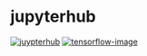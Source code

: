 # jupyterhub

[![juypterhub](https://github.com/zr123/jupyterhub/actions/workflows/jupyterhub.yml/badge.svg)](https://github.com/zr123/jupyterhub/actions/workflows/jupyterhub.yml)
[![tensorflow-image](https://github.com/zr123/jupyterhub/actions/workflows/tensorflow-image.yml/badge.svg)](https://github.com/zr123/jupyterhub/actions/workflows/tensorflow-image.yml)
